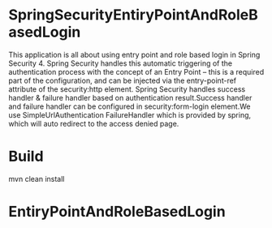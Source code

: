 # SpringSecurityEntiryPointAndRoleBasedLogin

This application is all about using entry point and role based login in Spring Security 4.
Spring Security handles this automatic triggering of the authentication process with the concept of an Entry Point – this is a required part of the configuration, and can be injected via the entry-point-ref attribute of the security:http  element.
Spring Security handles success handler & failure handler based on authentication result.Success handler and failure handler can be configured in security:form-login element.We use SimpleUrlAuthentication FailureHandler which is provided by spring, which will auto redirect to the access denied page.

# Build

mvn clean install
# EntiryPointAndRoleBasedLogin

